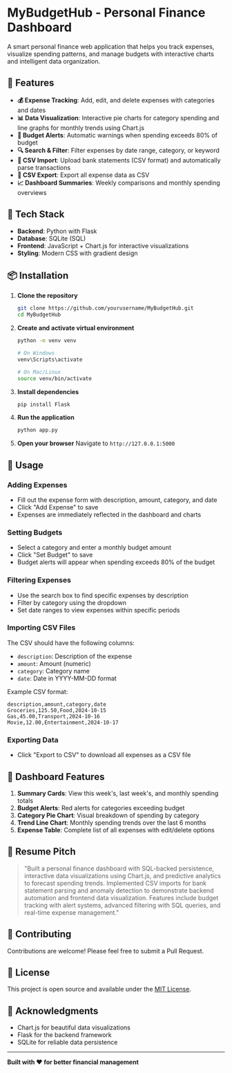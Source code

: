 # MyBudgetHub - Personal Finance Dashboard

A smart personal finance web application that helps you track expenses, visualize spending patterns, and manage budgets with interactive charts and intelligent data organization.

## 🎯 Features

- **💰 Expense Tracking**: Add, edit, and delete expenses with categories and dates
- **📊 Data Visualization**: Interactive pie charts for category spending and line graphs for monthly trends using Chart.js
- **🔔 Budget Alerts**: Automatic warnings when spending exceeds 80% of budget
- **🔍 Search & Filter**: Filter expenses by date range, category, or keyword
- **📁 CSV Import**: Upload bank statements (CSV format) and automatically parse transactions
- **💾 CSV Export**: Export all expense data as CSV
- **📈 Dashboard Summaries**: Weekly comparisons and monthly spending overviews

## 🚀 Tech Stack

- **Backend**: Python with Flask
- **Database**: SQLite (SQL)
- **Frontend**: JavaScript + Chart.js for interactive visualizations
- **Styling**: Modern CSS with gradient design

## 📦 Installation

1. **Clone the repository**
   ```bash
   git clone https://github.com/yourusername/MyBudgetHub.git
   cd MyBudgetHub
   ```

2. **Create and activate virtual environment**
   ```bash
   python -m venv venv
   
   # On Windows
   venv\Scripts\activate
   
   # On Mac/Linux
   source venv/bin/activate
   ```

3. **Install dependencies**
   ```bash
   pip install Flask
   ```

4. **Run the application**
   ```bash
   python app.py
   ```

5. **Open your browser**
   Navigate to `http://127.0.0.1:5000`

## 📝 Usage

### Adding Expenses
- Fill out the expense form with description, amount, category, and date
- Click "Add Expense" to save
- Expenses are immediately reflected in the dashboard and charts

### Setting Budgets
- Select a category and enter a monthly budget amount
- Click "Set Budget" to save
- Budget alerts will appear when spending exceeds 80% of the budget

### Filtering Expenses
- Use the search box to find specific expenses by description
- Filter by category using the dropdown
- Set date ranges to view expenses within specific periods

### Importing CSV Files
The CSV should have the following columns:
- `description`: Description of the expense
- `amount`: Amount (numeric)
- `category`: Category name
- `date`: Date in YYYY-MM-DD format

Example CSV format:
```csv
description,amount,category,date
Groceries,125.50,Food,2024-10-15
Gas,45.00,Transport,2024-10-16
Movie,12.00,Entertainment,2024-10-17
```

### Exporting Data
- Click "Export to CSV" to download all expenses as a CSV file

## 🎨 Dashboard Features

1. **Summary Cards**: View this week's, last week's, and monthly spending totals
2. **Budget Alerts**: Red alerts for categories exceeding budget
3. **Category Pie Chart**: Visual breakdown of spending by category
4. **Trend Line Chart**: Monthly spending trends over the last 6 months
5. **Expense Table**: Complete list of all expenses with edit/delete options

## 💼 Resume Pitch

> "Built a personal finance dashboard with SQL-backed persistence, interactive data visualizations using Chart.js, and predictive analytics to forecast spending trends. Implemented CSV imports for bank statement parsing and anomaly detection to demonstrate backend automation and frontend data visualization. Features include budget tracking with alert systems, advanced filtering with SQL queries, and real-time expense management."

## 🤝 Contributing

Contributions are welcome! Please feel free to submit a Pull Request.

## 📄 License

This project is open source and available under the [MIT License](LICENSE).

## 🙏 Acknowledgments

- Chart.js for beautiful data visualizations
- Flask for the backend framework
- SQLite for reliable data persistence

---

**Built with ❤️ for better financial management**
